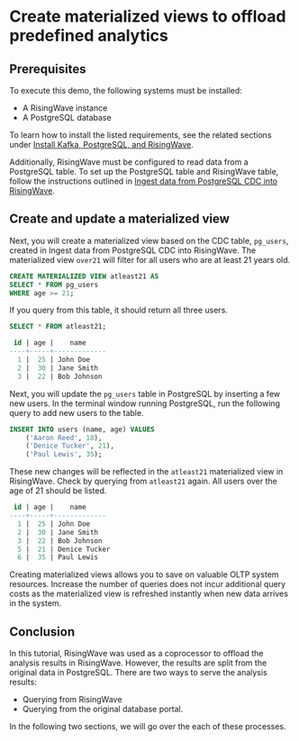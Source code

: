 # Create materialized views to offload predefined analytics

## Prerequisites

To execute this demo, the following systems must be installed:
 - A RisingWave instance 
 - A PostgreSQL database

To learn how to install the listed requirements, see the related sections under [Install Kafka, PostgreSQL, and RisingWave](/00-get-started/00-install-kafka-pg-rw.md).

Additionally, RisingWave must be configured to read data from a PostgreSQL table. To set up the PostgreSQL table and RisingWave table, follow the instructions outlined in [Ingest data from PostgreSQL CDC into RisingWave](/00-get-started/02-ingest-pg-cdc.md).

## Create and update a materialized view

Next, you will create a materialized view based on the CDC table, `pg_users`, created in Ingest data from PostgreSQL CDC into RisingWave. The materialized view `over21` will filter for all users who are at least 21 years old.

```sql
CREATE MATERIALIZED VIEW atleast21 AS
SELECT * FROM pg_users
WHERE age >= 21;
```

If you query from this table, it should return all three users.

```sql
SELECT * FROM atleast21;

 id | age |    name
----+-----+-------------
  1 |  25 | John Doe
  2 |  30 | Jane Smith
  3 |  22 | Bob Johnson
```

Next, you will update the `pg_users` table in PostgreSQL by inserting a few new users. In the terminal window running PostgreSQL, run the following query to add new users to the table.

```sql
INSERT INTO users (name, age) VALUES
    ('Aaron Reed', 18),
    ('Denice Tucker', 21),
    ('Paul Lewis', 35);
```

These new changes will be reflected in the `atleast21` materialized view in RisingWave. Check by querying from `atleast21` again. All users over the age of 21 should be listed.

```sql
 id | age |    name
----+-----+-------------
  1 |  25 | John Doe
  2 |  30 | Jane Smith
  3 |  22 | Bob Johnson
  5 |  21 | Denice Tucker
  6 |  35 | Paul Lewis
```

Creating materialized views allows you to save on valuable OLTP system resources. Increase the number of queries does not incur additional query costs as the materialized view is refreshed instantly when new data arrives in the system. 

## Conclusion

In this tutorial, RisingWave was used as a coprocessor to offload the analysis results in RisingWave. However, the results are split from the original data in PostgreSQL. There are two ways to serve the analysis results:
  - Querying from RisingWave
  - Querying from the original database portal.

In the following two sections, we will go over the each of these processes.
